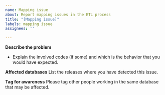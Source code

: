 ```yaml
---
name: Mapping issue
about: Report mapping issues in the ETL process
title: "[Mapping issue]"
labels: mapping issue
assignees: ''

---
```


**Describe the problem**
- Explain the involved codes (if some) and which is the behavior that you would have expected.

**Affected databases**
List the releases where you have detected this issue.

**Tag for awareness**
Please tag other people working in the same database that may be affected.
